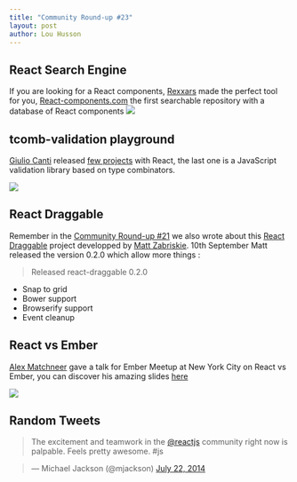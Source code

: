 ```yaml
---
title: "Community Round-up #23"
layout: post
author: Lou Husson
---
```


## React Search Engine
If you are looking for a React components, [Rexxars](https://github.com/rexxars) made the perfect tool for you, [React-components.com](http://react-components.com/) the first searchable repository with a database of React components
[![](http://puu.sh/bByWv/6642bd6f77.png)](http://react-components.com)

## tcomb-validation playground
[Giulio Canti](https://gcanti.github.io/about.html) released [few projects](https://gcanti.github.io/) with React, the last one is a JavaScript validation library based on type combinators.

[![](http://puu.sh/bBzIk/d05cded0e0.png)](https://gcanti.github.io/resources/tcomb-validation/playground/playground.html)

## React Draggable
Remember in the [Community Round-up #21](http://facebook.github.io/react/blog/2014/08/03/community-roundup-21.html) we also wrote about this [React Draggable](https://github.com/mzabriskie/react-draggable) project developped by [Matt Zabriskie](https://github.com/mzabriskie).
10th September Matt released the version 0.2.0 which allow more things :

> Released react-draggable 0.2.0
> 
- Snap to grid
- Bower support
- Browserify support
- Event cleanup


## React vs Ember
[Alex Matchneer](https://github.com/machty) gave a talk for Ember Meetup at New York City on React vs Ember, you can discover his amazing slides [here](https://docs.google.com/presentation/d/1afMLTCpRxhJpurQ97VBHCZkLbR1TEsRnd3yyxuSQ5YY/edit#slide=id.g380053cce_150)

[![](http://puu.sh/bBzds/58145ab9e6.jpg)](https://docs.google.com/presentation/d/1afMLTCpRxhJpurQ97VBHCZkLbR1TEsRnd3yyxuSQ5YY/edit#slide=id.g380053cce_150)

## Random Tweets
<blockquote class="twitter-tweet" lang="en"><p>The excitement and teamwork in the  <a href="https://twitter.com/reactjs">@reactjs</a> community right now is palpable. Feels pretty awesome. #js</blockquote>
<blockquote class="twitter-tweet" lang="en">&mdash; Michael Jackson (@mjackson) <a href="https://twitter.com/mjackson/status/503945532042010624">July 22, 2014</a></blockquote>

